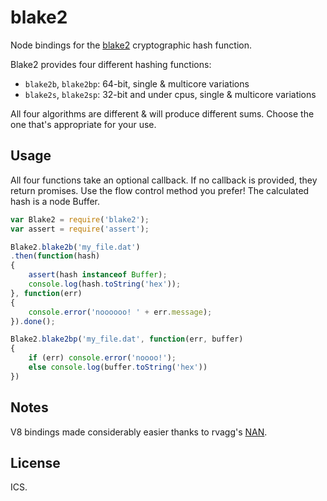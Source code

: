 # blake2

Node bindings for the [blake2](https://blake2.net) cryptographic hash function.

Blake2 provides four different hashing functions:

* `blake2b`, `blake2bp`: 64-bit, single & multicore variations
* `blake2s`, `blake2sp`: 32-bit and under cpus, single & multicore variations

All four algorithms are different & will produce different sums. Choose the one that's appropriate for your use.

## Usage

All four functions take an optional callback. If no callback is provided, they return promises. Use the flow control method you prefer! The calculated hash is a node Buffer.

```javascript
var Blake2 = require('blake2');
var assert = require('assert');

Blake2.blake2b('my_file.dat')
.then(function(hash)
{
	assert(hash instanceof Buffer);
	console.log(hash.toString('hex'));
}, function(err)
{
	console.error('noooooo! ' + err.message);
}).done();

Blake2.blake2bp('my_file.dat', function(err, buffer)
{
	if (err) console.error('noooo!');
	else console.log(buffer.toString('hex'))
})

```

## Notes

V8 bindings made considerably easier thanks to rvagg's [NAN](https://github.com/rvagg/nan).

## License

ICS.

